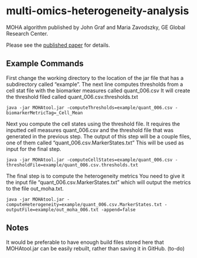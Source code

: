# multi-omics-heterogeneity-analysis
MOHA algorithm published by John Graf and Maria Zavodszky, GE Global Research Center.

Please see the [published paper](https://journals.plos.org/plosone/article?id=10.1371/journal.pone.0188878) for details.


## Example Commands
First change the working directory to the location of the jar file that has 
a subdirectory called “example”.  The next line computes thresholds from a 
cell stat file with the biomarker measures called quant_006.csv    It will 
create the threshold filed called quant_006.csv.thresholds.txt  
```
java -jar MOHAtool.jar -computeThresholds=example/quant_006.csv -biomarkerMetricTag=_Cell_Mean
```
Next you compute the cell states using the threshold file.  It requires the 
inputted cell measures quant_006.csv and the threshold file that was 
generated in the previous step.  The output of this step will be a couple 
files, one of them called “quant_006.csv.MarkerStates.txt”  This will be 
used as input for the final step.
```
java -jar MOHAtool.jar -computeCellStates=example/quant_006.csv -thresholdFile=example/quant_006.csv.thresholds.txt
```
The final step is to compute the heterogeneity metrics  You need to give it the input 
file  “quant_006.csv.MarkerStates.txt” which will output the metrics to the 
file out_moha.txt.
```
java -jar MOHAtool.jar -computeHeterogeneity=example/quant_006.csv.MarkerStates.txt -outputFile=example/out_moha_006.txt -append=false
```

## Notes
It would be preferable to have enough build files stored here that MOHAtool.jar
can be easily rebuilt, rather than saving it in GitHub.  (to-do)